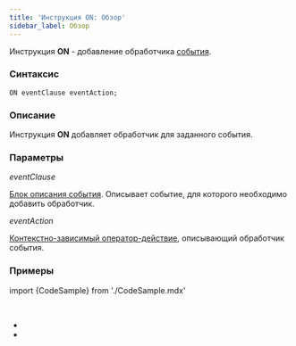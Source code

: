 ```yaml
---
title: 'Инструкция ON: Обзор'
sidebar_label: Обзор
---
```


Инструкция **ON** - добавление обработчика [события](Events.md).

### Синтаксис 

    ON eventClause eventAction;

### Описание

Инструкция **ON** добавляет обработчик для заданного события. 

### Параметры

*eventClause*

[Блок описания события](Event_description_block.md). Описывает событие, для которого необходимо добавить обработчик.

*eventAction*

[Контекстно-зависимый оператор-действие](Action_operator.md#contextdependent), описывающий обработчик события.

### Примеры

import {CodeSample} from './CodeSample.mdx'

<CodeSample url="https://ru-documentation.lsfusion.org/sample?file=InstructionSample&block=on"/>

 

*  
*
